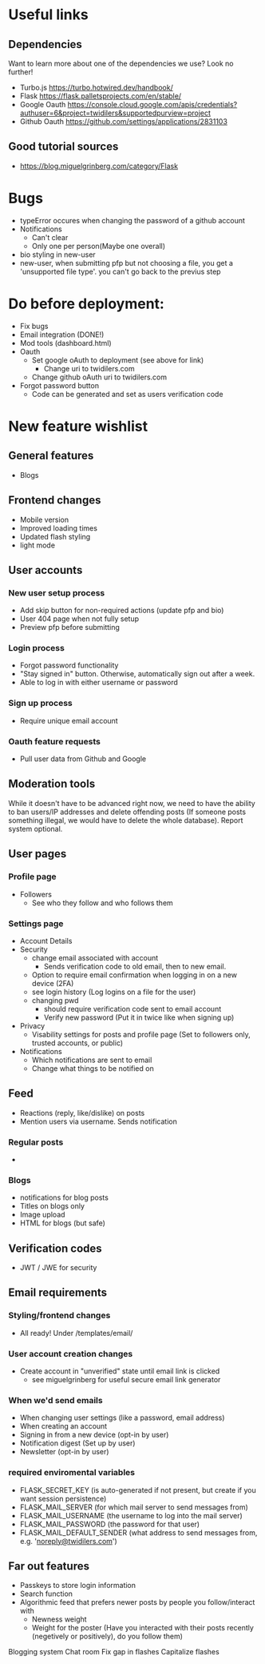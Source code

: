 # Useful links
## Dependencies
Want to learn more about one of the dependencies we use? Look no further!
* Turbo.js https://turbo.hotwired.dev/handbook/
* Flask https://flask.palletsprojects.com/en/stable/
* Google Oauth https://console.cloud.google.com/apis/credentials?authuser=6&project=twidilers&supportedpurview=project 
* Github Oauth https://github.com/settings/applications/2831103 

## Good tutorial sources
* https://blog.miguelgrinberg.com/category/Flask


# Bugs
* typeError occures when changing the password of a github account
* Notifications
    * Can't clear
    * Only one per person(Maybe one overall)
* bio styling in new-user
* new-user, when submitting pfp but not choosing a file, you get a 'unsupported file type'. you can't go back to the previus step


# Do before deployment:
* Fix bugs 
* Email integration (DONE!)
* Mod tools (dashboard.html)
* Oauth
    * Set google oAuth to deployment (see above for link)
        * Change uri to twidilers.com
    * Change github oAuth uri to twidilers.com
* Forgot password button
    * Code can be generated and set as users verification code


# New feature wishlist
## General features
* Blogs


## Frontend changes
* Mobile version
* Improved loading times
* Updated flash styling
* light mode


## User accounts
### New user setup process
* Add skip button for non-required actions (update pfp and bio)
* User 404 page when not fully setup
* Preview pfp before submitting
### Login process
* Forgot password functionality
* "Stay signed in" button. Otherwise, automatically sign out after a week.
* Able to log in with either username or password
### Sign up process
* Require unique email account
### Oauth feature requests
* Pull user data from Github and Google


## Moderation tools
While it doesn't have to be advanced right now, we need to have the ability to ban users/IP addresses and delete offending posts (If someone posts something illegal, we would have to delete the whole database). Report system optional.


## User pages
### Profile page
* Followers
    * See who they follow and who follows them
### Settings page
* Account Details
* Security
    * change email associated with account
        * Sends verification code to old email, then to new email.
    * Option to require email confirmation when logging in on a new device (2FA)
    * see login history (Log logins on a file for the user)
    * changing pwd 
        * should require verification code sent to email account
        * Verify new password (Put it in twice like when signing up)
* Privacy
    * Visability settings for posts and profile page (Set to followers only, trusted accounts, or public)
* Notifications
    * Which notifications are sent to email
    * Change what things to be notified on


## Feed
* Reactions (reply, like/dislike) on posts
* Mention users via username. Sends notification
### Regular posts
* 
### Blogs
* notifications for blog posts
* Titles on blogs only
* Image upload
* HTML for blogs (but safe)


## Verification codes
* JWT / JWE for security


## Email requirements
### Styling/frontend changes
* All ready! Under /templates/email/
### User account creation changes
* Create account in "unverified" state until email link is clicked
    * see miguelgrinberg for useful secure email link generator
### When we'd send emails
* When changing user settings (like a password, email address)
* When creating an account
* Signing in from a new device (opt-in by user)
* Notification digest (Set up by user)
* Newsletter (opt-in by user)
### required enviromental variables
* FLASK_SECRET_KEY (is auto-generated if not present, but create if you want session persistence)
* FLASK_MAIL_SERVER (for which mail server to send messages from)
* FLASK_MAIL_USERNAME (the username to log into the mail server)
* FLASK_MAIL_PASSWORD (the password for that user)
* FLASK_MAIL_DEFAULT_SENDER (what address to send messages from, e.g. 'noreply@twidilers.com')


## Far out features
* Passkeys to store login information
* Search function
* Algorithmic feed that prefers newer posts by people you follow/interact with
    * Newness weight
    * Weight for the poster (Have you interacted with their posts recently (negetively or positively), do you follow them)

Blogging system
Chat room
Fix gap in flashes
Capitalize flashes